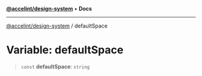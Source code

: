 [**@accelint/design-system**](../README.md) • **Docs**

***

[@accelint/design-system](../README.md) / defaultSpace

# Variable: defaultSpace

> `const` **defaultSpace**: `string`
